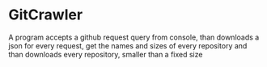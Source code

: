 # GitCrawler

A program accepts a github request query  from console, than downloads a json for every request, get the names and sizes of every repository and than downloads every repository, smaller than a fixed size
